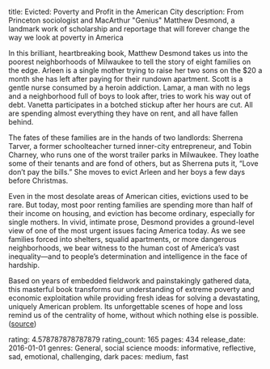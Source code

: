 title: Evicted: Poverty and Profit in the American City
description: From Princeton sociologist and MacArthur "Genius" Matthew Desmond, a landmark work of scholarship and reportage that will forever change the way we look at poverty in America
 
In this brilliant, heartbreaking book, Matthew Desmond takes us into the poorest neighborhoods of Milwaukee to tell the story of eight families on the edge. Arleen is a single mother trying to raise her two sons on the $20 a month she has left after paying for their rundown apartment. Scott is a gentle nurse consumed by a heroin addiction. Lamar, a man with no legs and a neighborhood full of boys to look after, tries to work his way out of debt. Vanetta participates in a botched stickup after her hours are cut. All are spending almost everything they have on rent, and all have fallen behind.

The fates of these families are in the hands of two landlords: Sherrena Tarver, a former schoolteacher turned inner-city entrepreneur, and Tobin Charney, who runs one of the worst trailer parks in Milwaukee. They loathe some of their tenants and are fond of others, but as Sherrena puts it, “Love don’t pay the bills.” She moves to evict Arleen and her boys a few days before Christmas.

Even in the most desolate areas of American cities, evictions used to be rare. But today, most poor renting families are spending more than half of their income on housing, and eviction has become ordinary, especially for single mothers. In vivid, intimate prose, Desmond provides a ground-level view of one of the most urgent issues facing America today. As we see families forced  into shelters, squalid apartments, or more dangerous neighborhoods, we bear witness to the human cost of America’s vast inequality—and to people’s determination and intelligence in the face of hardship.

Based on years of embedded fieldwork and painstakingly gathered data, this masterful book transforms our understanding of extreme poverty and economic exploitation while providing fresh ideas for solving a devastating, uniquely American problem. Its unforgettable scenes of hope and loss remind us of the centrality of home, without which nothing else is possible.
([source][1])


  [1]: http://evictedbook.com/books/evicted-tr
rating: 4.578787878787879
rating_count: 165
pages: 434
release_date: 2016-01-01
genres: General, social science
moods: informative, reflective, sad, emotional, challenging, dark
paces: medium, fast